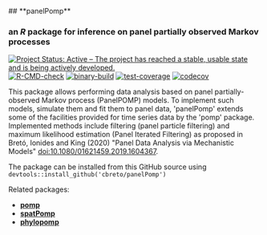 <meta charset="UTF-8">
## **panelPomp**

### an *R* package for inference on panel partially observed Markov processes

[![Project Status: Active – The project has reached a stable, usable state and is being actively developed.](https://www.repostatus.org/badges/latest/active.svg)](https://www.repostatus.org/#active)
[![R-CMD-check](https://github.com/cbreto/panelPomp/actions/workflows/r-cmd-check.yml/badge.svg)](https://github.com/cbreto/panelPomp/actions/workflows/r-cmd-check.yml)
[![binary-build](https://github.com/cbreto/panelPomp/actions/workflows/binary-build.yml/badge.svg)](https://github.com/cbreto/panelPomp/actions/workflows/binary-build.yml)
[![test-coverage](https://github.com/cbreto/panelPomp/actions/workflows/test-coverage.yml/badge.svg)](https://github.com/cbreto/panelPomp/actions/workflows/test-coverage.yml)
[![codecov](https://codecov.io/gh/cbreto/panelPomp/branch/cran/graph/badge.svg?token=1vT9TJfHGP)](https://codecov.io/gh/cbreto/panelPomp)

This package allows performing data analysis based on panel partially-observed Markov process (PanelPOMP) models. To implement such models, simulate them and fit them to panel data, 'panelPomp' extends some of the facilities provided for time series data by the 'pomp' package. Implemented methods include filtering (panel particle filtering) and maximum likelihood estimation (Panel Iterated Filtering) as proposed in Bretó, Ionides and King (2020) "Panel Data Analysis via Mechanistic Models" [<doi:10.1080/01621459.2019.1604367>](https://doi.org/10.1080/01621459.2019.1604367).


The package can be installed from this GitHub source using `devtools::install_github('cbreto/panelPomp')`


Related packages:

- [**pomp**](https://github.com/kingaa/pomp/)
- [**spatPomp**](https://github.com/kidusasfaw/spatPomp)
- [**phylopomp**](https://github.com/kingaa/phylopomp/)
